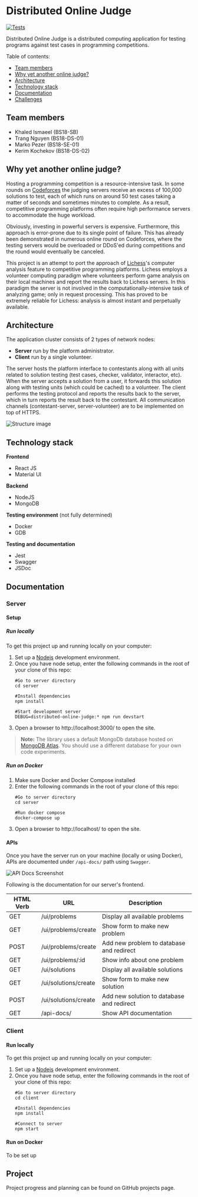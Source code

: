 # Distributed Online Judge

[![Tests](https://github.com/IU-MAP/project-distributed-online-judge/actions/workflows/node.js.yml/badge.svg)](https://github.com/IU-MAP/project-distributed-online-judge/actions/workflows/node.js.yml)

Distributed Online Judge is a distributed computing application for testing programs against test cases in programming competitions.

Table of contents:
- [Team members](#team-members)
- [Why yet another online judge?](#why-yet-another-online-judge)
- [Architecture](#architecture)
- [Technology stack](#technology-stack)
- [Documentation](#documentation)
- [Challenges](#challenges)

## Team members

- Khaled Ismaeel (BS18-SB)
- Trang Nguyen (BS18-DS-01)
- Marko Pezer (BS18-SE-01)
- Kerim Kochekov (BS18-DS-02)

## Why yet another online judge?

Hosting a programming competition is a resource-intensive task. In some rounds on [Codeforces](codeforces.com) the judging servers receive an excess of 100,000 solutions to test, each of which runs on around 50 test cases taking a matter of seconds and sometimes minutes to complete. As a result, competitive programming platforms often require high performance servers to accommodate the huge workload.

Obviously, investing in powerful servers is expensive. Furthermore, this approach is error-prone due to its single point of failure. This has already been demonstrated in numerous online round on Codeforces, where the testing servers would be overloaded or DDoS'ed during competitions and the round would eventually be canceled.

This project is an attempt to port the approach of [Lichess](lichess.org)'s computer analysis feature to competitive programming platforms. Lichess employs a volunteer computing paradigm where volunteers perform game analysis on their local machines and report the results back to Lichess servers. In this paradigm the server is not involved in the computationally-intensive task of analyzing game; only in request processing. This has proved to be extremely reliable for Lichess: analysis is almost instant and perpetually available.

## Architecture

The application cluster consists of 2 types of network nodes:

- **Server** run by the platform administrator.
- **Client** run by a single volunteer.

The server hosts the platform interface to contestants along with all units related to solution testing (test cases, checker, validator, interactor, etc). When the server accepts a solution from a user, it forwards this solution along with testing units (which could be cached) to a volunteer. The client performs the testing protocol and reports the results back to the server, which in turn reports the result back to the contestant. All communication channels (contestant-server, server-volunteer) are to be implemented on top of HTTPS.

![Structure image](images/structure.png)

## Technology stack

**Frontend**

- React JS
- Material UI

**Backend**

- NodeJS
- MongoDB

**Testing environment** (not fully determined)

- Docker
- GDB

**Testing and documentation**

- Jest
- Swagger
- JSDoc

## Documentation

### Server

#### Setup

##### Run locally

To get this project up and running locally on your computer:

1. Set up a [Nodejs](https://wiki.developer.mozilla.org/en-US/docs/Learn/Server-side/Express_Nodejs/development_environment) development environment.
1. Once you have node setup, enter the following commands in the root of your clone of this repo:
   ```
   #Go to server directory
   cd server

   #Install dependencies
   npm install

   #Start development server 
   DEBUG=distributed-online-judge:* npm run devstart
   ```
1. Open a browser to http://localhost:3000/ to open the site.

> **Note:** The library uses a default MongoDb database hosted on [MongoDB Atlas](https://www.mongodb.com/cloud/atlas). You should use a different database for your own code experiments.

##### Run on Docker

1. Make sure Docker and Docker Compose installed
1. Enter the following commands in the root of your clone of this repo:
   ```
   #Go to server directory
   cd server

   #Run docker compose
   docker-compose up
   ```
1. Open a browser to http://localhost/ to open the site.

#### APIs

Once you have the server run on your machine (locally or using Docker), APIs are documented under `/api-docs/` path using `Swagger`.

![API Docs Screenshot](images/api-docs-screenshot.png)

Following is the documentation for our server's frontend.

| HTML Verb | URL | Description |
|-----------|-----|-------------|
| GET | /ui/problems | Display all available problems |
| GET | /ui/problems/create | Show form to make new problem |
| POST | /ui/problems/create | Add new problem to database and redirect |
| GET | /ui/problems/:id | Show info about one problem |
| GET | /ui/solutions | Display all available solutions |
| GET | /ui/solutions/create | Show form to make new solution |
| POST | /ui/solutions/create | Add new solution to database and redirect |
| GET | /api-docs/ | Show API documentation|


### Client

#### Run locally

To get this project up and running locally on your computer:

1. Set up a [Nodejs](https://wiki.developer.mozilla.org/en-US/docs/Learn/Server-side/Express_Nodejs/development_environment) development environment.
1. Once you have node setup, enter the following commands in the root of your clone of this repo:
   ```
   #Go to server directory
   cd client

   #Install dependencies
   npm install

   #Connect to server
   npm start
   ```
#### Run on Docker

To be set up

## Project

Project progress and planning can be found on GitHub projects page.
